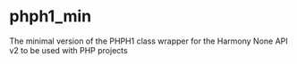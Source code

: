 # phph1_min
The minimal version of the PHPH1 class wrapper for the Harmony None API v2 to be used with PHP projects
